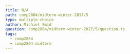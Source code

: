 ```yaml
---
title: N/A
path: comp2804/midterm-winter-2017/5
type: multiple-choice
author: Michiel Smid
question: comp2804/midterm-winter-2017/5/question.ts
tags:
  - comp2804
  - comp2804-midterm
---
```

